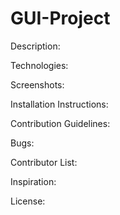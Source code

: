 # GUI-Project

Description:


Technologies:


Screenshots:


Installation Instructions:


Contribution Guidelines:


Bugs:


Contributor List:


Inspiration:


License:

